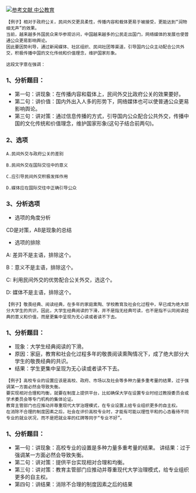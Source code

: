 [![](https://img.shields.io/badge/参考文献-中公教育-yellow.svg "参考文献 中公教育")](http://www.offcn.com/gwy/2018/0727/12256.html)


```
【例子】相对于政府公关，民间外交更具柔性，传播内容和载体更易于被接受，更能达到“润物细无声”的效果。
当前，越来越多外国民众来华参观访问，中国越来越多的公民走出国门，网络媒体的发展也使普通公众更易影响舆论。
因此要因势利导，通过新闻媒体、社区组织、民间社团等渠道，引导国内公众主动配合公共外交，积极传播中国的文化传统和价值理念，维护国家形象。

这段文字意在强调：
```
### 1、分析题目：
- 第一句：讲现象：在传播内容和载体上，民间外交比政府公关的效果要好。
- 第二句：讲价值：国内外出入人多的形势下，网络媒体也可以使普通公众更易影响舆论。
- 第三句：讲对策：通过信息传播的方式，引导国内公众配合公共外交，传播中国的文化传统和价值理念，维护国家形象(这句子结合前两句)。

### 2、选项
```
A.民间外交与政府公关的差别

B.民间外交在国际交往中的意义

C.应引导民间外交积极发挥作用

D.媒体应在国际交往中正确引导公众
```
### 3、分析选项
- 选项的角度分析

CD是对策，AB是现象的总结

- 选项的排除

A: 差异不是主语，排除这个。

B：意义不是主语，排除这个。

C: 利用民间外交的优势配合公关外交，选这个。

D: 媒体不是主语，排除这个。

```
【例子】敬畏经典、阅读经典，在多年的家庭熏陶、学校教育及社会化过程中，早已成为绝大部分大学生的共识，因此，大学生经典阅读的下滑，并不是指无经典可读，也不是指不认同阅读经典的意义和价值，而是更集中呈现为无心读或者读不下去。
```

### 1、分析题目：
- 现象：大学生经典阅读的下滑。
- 原因：家庭，教育和社会化过程多年的敬畏阅读熏陶情况下，成了绝大部分大学生的敬畏经典的共识。
- 结果：学生更集中呈现为无心读或者读不下去。

```
【例子】高校专业的设置应该是高校、政府、市场以及社会等多种力量多重考量的结果，过于强调某一方面必然会导致失衡。
要实现相对合理和均衡，就要在制度上提供平台，比如确保大学在设置专业时经过教授委员会或学术委员会等专门机构的集体论证。
教育主管部门也应推动并尊重现代大学治理模式，在专业设置上给专业组织更多的自主权。
在消除不合理的制度因素之后，社会在评价高校专业时，才能有可能以理性平和的心态看待不同专业的就业状况，而不是把就业率的红牌等同于“专业不好”。
```
### 1、分析题目：
- 第一句：讲现象：高校专业的设置是多种力量多重考量的结果。
          讲结果：过于强调某一方面必然会导致失衡。
- 第二句：讲对策：提供平台实现相对合理和均衡。
- 第三句：讲对策：教育主管部门应推动并尊重现代大学治理模式，给专业组织更多的自主权。
- 第四句：讲结果：消除不合理的制度因素之后的结果



